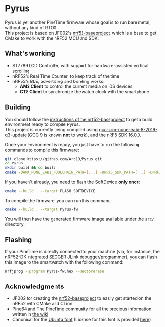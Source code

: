 # Pyrus
Pyrus is yet another PineTime firmware whose goal is to run bare metal, without any kind of RTOS.  
This project is based on JF002's [nrf52-baseproject](https://github.com/JF002/nrf52-baseproject), which is a base to get CMake to work with the nRF52 MCU and SDK.

## What's working
- ST7789 LCD Controller, with support for hardware-assisted vertical scrolling
- nRF52's Real Time Counter, to keep track of the time
- nRF52's BLE, advertising and bonding works:
    - **AMS Client** to control the current media on iOS devices
    - **CTS Client** to synchronize the watch clock with the smartphone

## Building
You should follow the [instructions of the nrf52-baseproject](https://github.com/JF002/nrf52-baseproject/blob/master/README.md#nrf52-baseproject) to get a build environment ready to compile Pyrus.  
This project is currently being compiled using [gcc-arm-none-eabi-8-2019-q3-update](https://developer.arm.com/tools-and-software/open-source-software/developer-tools/gnu-toolchain/gnu-rm/downloads) (GCC 9 is known **not** to work), and the [nRF5 SDK 16.0.0](https://www.nordicsemi.com/Software-and-tools/Software/nRF5-SDK/Download#infotabs).

Once your environment is ready, you just have to run the following commands to compile this firmware:
```sh
git clone https://github.com/Arc13/Pyrus.git
cd Pyrus
mkdir build && cd build
cmake -DARM_NONE_EABI_TOOLCHAIN_PATH=[...] -DNRF5_SDK_PATH=[...] -DNRFJPROG=[...] ..
```

If you haven't already, you need to flash the SoftDevice **only once**:
```sh
cmake --build . --target FLASH_SOFTDEVICE
```

To compile the firmware, you can run this command:
```sh
cmake --build . --target Pyrus-fw
```

You will then have the generated firmware image available under the ``src/`` directory. 

## Flashing
If your PineTime is directly connected to your machine (via, for instance, the nRF52-DK integrated SEGGER JLink debugger/programmer),
you can flash this image to the smartwatch with the following command:
```sh
nrfjprog --program Pyrus-fw.hex --sectorerase
```

## Acknowledgments
- JF002 for creating the [nrf52-baseproject](https://github.com/JF002/nrf52-baseproject) to easily get started on the nRF52 with CMake and CLion
- Pine64 and The PineTime community for all the precious information written in [the wiki](https://wiki.pine64.org/index.php/PineTime)
- Canonical for the [Ubuntu font](https://design.ubuntu.com/font/) (License for this font is provided [here](https://github.com/Arc13/Pyrus/tree/master/src/Fonts/ubuntu-font-licence-1.0.txt))